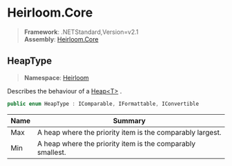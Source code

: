 # Heirloom.Core

> **Framework**: .NETStandard,Version=v2.1  
> **Assembly**: [Heirloom.Core][0]  

## HeapType

> **Namespace**: [Heirloom][0]  

Describes the behaviour of a [Heap\<T>][1] .

```cs
public enum HeapType : IComparable, IFormattable, IConvertible
```

| Name | Summary                                                    |
|------|------------------------------------------------------------|
| Max  | A heap where the priority item is the comparably largest.  |
| Min  | A heap where the priority item is the comparably smallest. |

[0]: ../../Heirloom.Core.md
[1]: Heap[T].md
